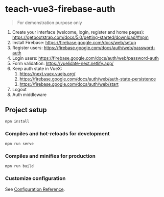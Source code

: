 # teach-vue3-firebase-auth

> For demonstration purpose only

1. Create your interface (welcome, login, register and home pages): https://getbootstrap.com/docs/5.0/getting-started/download/#npm
2. Install Firebase: https://firebase.google.com/docs/web/setup
3. Register users: https://firebase.google.com/docs/auth/web/password-auth
4. Login users: https://firebase.google.com/docs/auth/web/password-auth
5. Form validation: https://vuelidate-next.netlify.app/
6. Keep auth state in VueX:
   1. https://next.vuex.vuejs.org/
   2. https://firebase.google.com/docs/auth/web/auth-state-persistence
   3. https://firebase.google.com/docs/auth/web/start
7. Logout
8. Auth middleware

## Project setup
```
npm install
```

### Compiles and hot-reloads for development
```
npm run serve
```

### Compiles and minifies for production
```
npm run build
```

### Customize configuration
See [Configuration Reference](https://cli.vuejs.org/config/).
